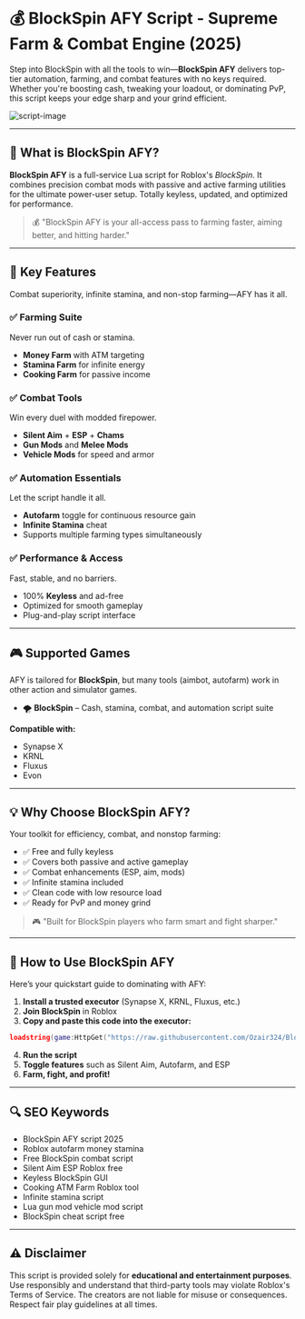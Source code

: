 # 💰 BlockSpin AFY Script - Supreme Farm & Combat Engine (2025)

Step into BlockSpin with all the tools to win—**BlockSpin AFY** delivers top-tier automation, farming, and combat features with no keys required. Whether you're boosting cash, tweaking your loadout, or dominating PvP, this script keeps your edge sharp and your grind efficient.

![script-image](image-link-placeholder)

---

## 🎯 What is BlockSpin AFY?

**BlockSpin AFY** is a full-service Lua script for Roblox's *BlockSpin*. It combines precision combat mods with passive and active farming utilities for the ultimate power-user setup. Totally keyless, updated, and optimized for performance.

> 💰 "BlockSpin AFY is your all-access pass to farming faster, aiming better, and hitting harder."

---

## 🌟 Key Features

Combat superiority, infinite stamina, and non-stop farming—AFY has it all.

### ✅ Farming Suite

Never run out of cash or stamina.

* **Money Farm** with ATM targeting
* **Stamina Farm** for infinite energy
* **Cooking Farm** for passive income

### ✅ Combat Tools

Win every duel with modded firepower.

* **Silent Aim** + **ESP** + **Chams**
* **Gun Mods** and **Melee Mods**
* **Vehicle Mods** for speed and armor

### ✅ Automation Essentials

Let the script handle it all.

* **Autofarm** toggle for continuous resource gain
* **Infinite Stamina** cheat
* Supports multiple farming types simultaneously

### ✅ Performance & Access

Fast, stable, and no barriers.

* 100% **Keyless** and ad-free
* Optimized for smooth gameplay
* Plug-and-play script interface

---

## 🎮 Supported Games

AFY is tailored for **BlockSpin**, but many tools (aimbot, autofarm) work in other action and simulator games.

* 🌪️ **BlockSpin** – Cash, stamina, combat, and automation script suite

**Compatible with:**

* Synapse X
* KRNL
* Fluxus
* Evon

---

## 💡 Why Choose BlockSpin AFY?

Your toolkit for efficiency, combat, and nonstop farming:

* ✅ Free and fully keyless
* ✅ Covers both passive and active gameplay
* ✅ Combat enhancements (ESP, aim, mods)
* ✅ Infinite stamina included
* ✅ Clean code with low resource load
* ✅ Ready for PvP and money grind

> 🎮 "Built for BlockSpin players who farm smart and fight sharper."

---

## 🧠 How to Use BlockSpin AFY

Here’s your quickstart guide to dominating with AFY:

1. **Install a trusted executor** (Synapse X, KRNL, Fluxus, etc.)
2. **Join BlockSpin** in Roblox
3. **Copy and paste this code into the executor:**

```lua
loadstring(game:HttpGet("https://raw.githubusercontent.com/Ozair324/BlockSpin-afy/refs/heads/main/BlockSpin%20afy.lua"))()
```

4. **Run the script**
5. **Toggle features** such as Silent Aim, Autofarm, and ESP
6. **Farm, fight, and profit!**

---

## 🔍 SEO Keywords

* BlockSpin AFY script 2025
* Roblox autofarm money stamina
* Free BlockSpin combat script
* Silent Aim ESP Roblox free
* Keyless BlockSpin GUI
* Cooking ATM Farm Roblox tool
* Infinite stamina script
* Lua gun mod vehicle mod script
* BlockSpin cheat script free

---

## ⚠️ Disclaimer

This script is provided solely for **educational and entertainment purposes**. Use responsibly and understand that third-party tools may violate Roblox's Terms of Service. The creators are not liable for misuse or consequences. Respect fair play guidelines at all times.
